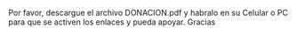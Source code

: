 Por favor, descargue el archivo DONACION.pdf y habralo
en su Celular o PC para que se activen los enlaces y pueda apoyar. 
Gracias
